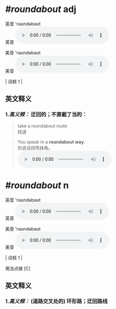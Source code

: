 # ***\#roundabout*** adj
英音 'raʊndəbaʊt  
英音
<audio src="./media/roundabout-B.aac" controls="controls"></audio>

美音 'raʊndəbaʊt  
美音
<audio src="./media/roundabout.aac" controls="controls"></audio>



| 词频 1 |  

英文释义
---
### 1.*高义频：* **迂回的；不直截了当的：**  

 > take a roundabout route   
 > 绕道    

 > You speak in a **roundabout way**.   
 > 你说话拐弯抹角。    
<audio src="./media/roundabout-1.aac" controls="controls"></audio>


# ***\#roundabout*** n
英音 'raʊndəbaʊt  
英音
<audio src="./media/roundabout-B.aac" controls="controls"></audio>

美音 'raʊndəbaʊt  
美音
<audio src="./media/roundabout.aac" controls="controls"></audio>



| 词频 1 |  

用法点拨  [C]

英文释义
---
### 1.*高义频：* **(道路交叉处的) 环形路；迂回路线**  


